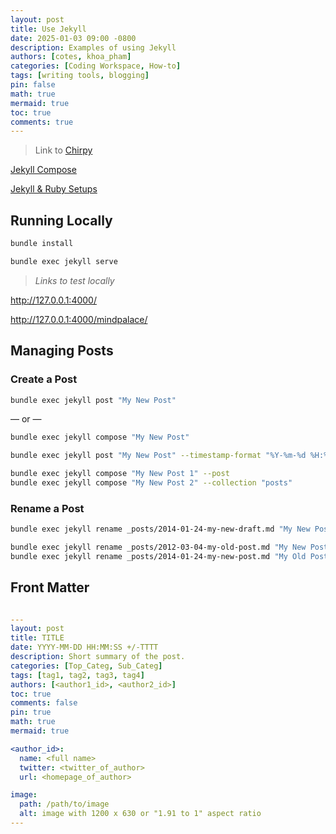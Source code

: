 ```yaml
---
layout: post
title: Use Jekyll
date: 2025-01-03 09:00 -0800
description: Examples of using Jekyll
authors: [cotes, khoa_pham]
categories: [Coding Workspace, How-to]
tags: [writing tools, blogging]
pin: false
math: true
mermaid: true
toc: true
comments: true
---
```


> Link to [Chirpy](https://chirpy.cotes.page)

<!-- --- -->

[Jekyll Compose](https://github.com/jekyll/jekyll-compose)

[Jekyll & Ruby Setups](https://jekyllrb.com/docs/installation/)

<!-- --- -->

## Running Locally

```bash
bundle install
```

```bash
bundle exec jekyll serve
```

> _Links to test locally_

<http://127.0.0.1:4000/>

<http://127.0.0.1:4000/mindpalace/>

## Managing Posts

### Create a Post

```bash
bundle exec jekyll post "My New Post"
```

— or —

```bash
bundle exec jekyll compose "My New Post"
```

```bash
bundle exec jekyll post "My New Post" --timestamp-format "%Y-%m-%d %H:%M:%S %z"

bundle exec jekyll compose "My New Post 1" --post
bundle exec jekyll compose "My New Post 2" --collection "posts"
```

### Rename a Post

```bash
bundle exec jekyll rename _posts/2014-01-24-my-new-draft.md "My New Post"
```

```bash
bundle exec jekyll rename _posts/2012-03-04-my-old-post.md "My New Post" --now
bundle exec jekyll rename _posts/2014-01-24-my-new-post.md "My Old Post" --date "2012-03-04"
```

## Front Matter

```yaml

---
layout: post
title: TITLE
date: YYYY-MM-DD HH:MM:SS +/-TTTT
description: Short summary of the post.
categories: [Top_Categ, Sub_Categ]
tags: [tag1, tag2, tag3, tag4]
authors: [<author1_id>, <author2_id>]
toc: true
comments: false
pin: true
math: true
mermaid: true

<author_id>:
  name: <full name>
  twitter: <twitter_of_author>
  url: <homepage_of_author>

image:
  path: /path/to/image
  alt: image with 1200 x 630 or "1.91 to 1" aspect ratio
---

```
